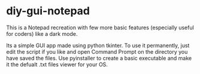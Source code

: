 # diy-gui-notepad
This is a Notepad recreation with few more basic features (especially useful for coders) like a dark mode.


Its a simple GUI app made using python tkinter. To use it permanently, just edit the script if you like and open Command Prompt on the directory you have saved the files. Use pyinstaller to create a basic executable and make it the defualt .txt files viewer for your OS.

